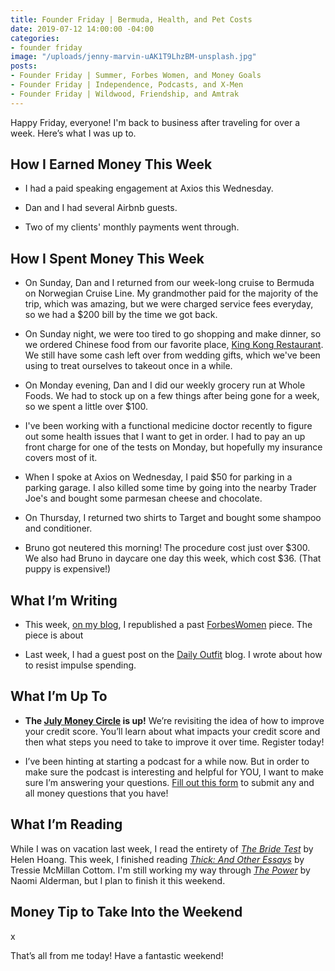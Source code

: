 ```yaml
---
title: Founder Friday | Bermuda, Health, and Pet Costs
date: 2019-07-12 14:00:00 -04:00
categories:
- founder friday
image: "/uploads/jenny-marvin-uAK1T9LhzBM-unsplash.jpg"
posts:
- Founder Friday | Summer, Forbes Women, and Money Goals
- Founder Friday | Independence, Podcasts, and X-Men
- Founder Friday | Wildwood, Friendship, and Amtrak
---
```


Happy Friday, everyone! I'm back to business after traveling for over a week. Here’s what I was up to.

## **How I Earned Money This Week**

* I had a paid speaking engagement at Axios this Wednesday.

* Dan and I had several Airbnb guests.

* Two of my clients' monthly payments went through.

## **How I Spent Money This Week**

* On Sunday, Dan and I returned from our week-long cruise to Bermuda on Norwegian Cruise Line. My grandmother paid for the majority of the trip, which was amazing, but we were charged service fees everyday, so we had a $200 bill by the time we got back. 

* On Sunday night, we were too tired to go shopping and make dinner, so we ordered Chinese food from our favorite place, [King Kong Restaurant](https://www.kingkongadelphi.com/). We still have some cash left over from wedding gifts, which we've been using to treat ourselves to takeout once in a while. 

* On Monday evening, Dan and I did our weekly grocery run at Whole Foods. We had to stock up on a few things after being gone for a week, so we spent a little over $100.

* I've been working with a functional medicine doctor recently to figure out some health issues that I want to get in order. I had to pay an up front charge for one of the tests on Monday, but hopefully my insurance covers most of it. 

* When I spoke at Axios on Wednesday, I paid $50 for parking in a parking garage. I also killed some time by going into the nearby Trader Joe's and bought some parmesan cheese and chocolate.

* On Thursday, I returned two shirts to Target and bought some shampoo and conditioner.

* Bruno got neutered this morning! The procedure cost just over $300. We also had Bruno in daycare one day this week, which cost $36. (That puppy is expensive!)

## **What I’m Writing**

* This week, [on my blog](https://www.maggiegermano.com/blog/despite-having-less-support-women-outpace-men-in-financial-independence/), I republished a past [ForbesWomen](https://www.forbes.com/sites/maggiegermano/2019/06/17/despite-having-less-support-women-outpace-men-in-financial-independence/#2a34e1ec9462) piece. The piece is about 

* Last week, I had a guest post on the [Daily Outfit](https://dailyoutfit.com/how-to-keep-impulse-spending-at-bay/) blog. I wrote about how to resist impulse spending. 

## **What I’m Up To**

* **The [July Money Circle](https://www.eventbrite.com/e/money-circle-improving-your-credit-score-tickets-63873388023) is up!** We’re revisiting the idea of how to improve your credit score. You’ll learn about what impacts your credit score and then what steps you need to take to improve it over time. Register today!

* I’ve been hinting at starting a podcast for a while now. But in order to make sure the podcast is interesting and helpful for YOU, I want to make sure I’m answering your questions. [Fill out this form](https://docs.google.com/forms/d/e/1FAIpQLSf75z5itnYO-XOLStoqY5FXwuf8YI37ye5OD21Wv7tBGAqIVQ/viewform?usp=sf_link) to submit any and all money questions that you have!

## **What I’m Reading**

While I was on vacation last week, I read the entirety of *[The Bride Test](https://www.goodreads.com/book/show/39338454-the-bride-test)* by Helen Hoang. This week, I finished reading *[Thick: And Other Essays](https://www.goodreads.com/book/show/40365093-thick?ac=1&from_search=true)* by Tressie McMillan Cottom. I'm still working my way through *[The Power](https://www.goodreads.com/book/show/29751398-the-power?from_search=true)* by Naomi Alderman, but I plan to finish it this weekend. 

## **Money Tip to Take Into the Weekend**

x

That’s all from me today! Have a fantastic weekend!